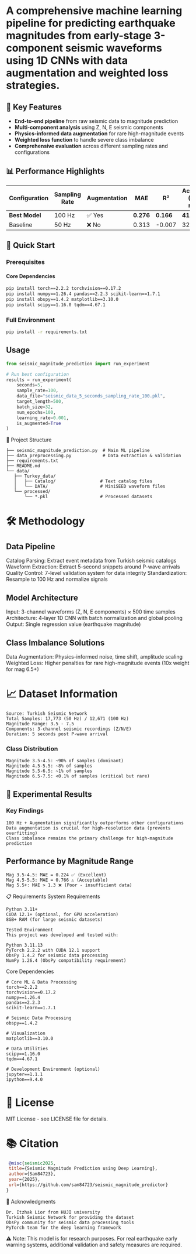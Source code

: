

# A comprehensive machine learning pipeline for predicting earthquake magnitudes from early-stage 3-component seismic waveforms using 1D CNNs with data augmentation and weighted loss strategies.

## 🌟 Key Features

- **End-to-end pipeline** from raw seismic data to magnitude prediction
- **Multi-component analysis** using Z, N, E seismic components
- **Physics-informed data augmentation** for rare high-magnitude events
- **Weighted loss function** to handle severe class imbalance
- **Comprehensive evaluation** across different sampling rates and configurations

## 📊 Performance Highlights

| Configuration | Sampling Rate | Augmentation | MAE | R² | Accuracy (±0.2 mag) |
|---------------|---------------|--------------|-----|----|--------------------|
| **Best Model** | 100 Hz | ✅ Yes | **0.276** | **0.166** | **41.6%** |
| Baseline | 50 Hz | ❌ No | 0.313 | -0.007 | 32.7% |

## 🚀 Quick Start

### Prerequisites

#### Core Dependencies
```bash
pip install torch==2.2.2 torchvision==0.17.2
pip install numpy==1.26.4 pandas==2.2.3 scikit-learn==1.7.1
pip install obspy==1.4.2 matplotlib==3.10.0
pip install scipy==1.16.0 tqdm==4.67.1
```

### Full Environment
```bash
pip install -r requirements.txt
```
## Usage
```python
from seismic_magnitude_prediction import run_experiment

# Run best configuration
results = run_experiment(
    seconds=5,
    sample_rate=100,
    data_file="seismic_data_5_seconds_sampling_rate_100.pkl",
    target_length=500,
    batch_size=32,
    num_epochs=100,
    learning_rate=0.001,
    is_augmented=True
)
```
📁 Project Structure
 ```
├── seismic_magnitude_prediction.py  # Main ML pipeline
├── data_preprocessing.py            # Data extraction & validation
├── requirements.txt
├── README.md
└── data/
    ├── Turkey_data/
    │   ├── Catalog/                 # Text catalog files
    │   └── DATA/                    # MiniSEED waveform files
    └── processed/
        └── *.pkl                    # Processed datasets
 ```
# 🛠️ Methodology
## Data Pipeline

Catalog Parsing: Extract event metadata from Turkish seismic catalogs
Waveform Extraction: Extract 5-second snippets around P-wave arrivals
Quality Control: 7-level validation system for data integrity
Standardization: Resample to 100 Hz and normalize signals

## Model Architecture

Input: 3-channel waveforms (Z, N, E components) × 500 time samples
Architecture: 4-layer 1D CNN with batch normalization and global pooling
Output: Single regression value (earthquake magnitude)

## Class Imbalance Solutions

Data Augmentation: Physics-informed noise, time shift, amplitude scaling
Weighted Loss: Higher penalties for rare high-magnitude events (10x weight for mag 6.5+)

# 📈 Dataset Information
 ```
Source: Turkish Seismic Network
Total Samples: 17,773 (50 Hz) / 12,671 (100 Hz)
Magnitude Range: 3.5 - 7.5
Components: 3-channel seismic recordings (Z/N/E)
Duration: 5 seconds post P-wave arrival
 ```

### Class Distribution
 ```
Magnitude 3.5-4.5: ~90% of samples (dominant)
Magnitude 4.5-5.5: ~8% of samples  
Magnitude 5.5-6.5: ~1% of samples
Magnitude 6.5-7.5: <0.1% of samples (critical but rare)
 ```
## 🔬 Experimental Results
### Key Findings
 ```
100 Hz + Augmentation significantly outperforms other configurations
Data augmentation is crucial for high-resolution data (prevents overfitting)
Class imbalance remains the primary challenge for high-magnitude prediction
 ```
## Performance by Magnitude Range
 ```
Mag 3.5-4.5: MAE = 0.224 ✅ (Excellent)
Mag 4.5-5.5: MAE = 0.766 ⚠️ (Acceptable)
Mag 5.5+: MAE > 1.3 ❌ (Poor - insufficient data)
 ```
📋 Requirements
System Requirements
 ```
Python 3.11+
CUDA 12.1+ (optional, for GPU acceleration)
8GB+ RAM (for large seismic datasets)

Tested Environment
This project was developed and tested with:

Python 3.11.13
PyTorch 2.2.2 with CUDA 12.1 support
ObsPy 1.4.2 for seismic data processing
NumPy 1.26.4 (ObsPy compatibility requirement)
 ```
Core Dependencies
 ```
# Core ML & Data Processing
torch==2.2.2
torchvision==0.17.2
numpy==1.26.4
pandas==2.2.3
scikit-learn==1.7.1

# Seismic Data Processing
obspy==1.4.2

# Visualization
matplotlib==3.10.0

# Data Utilities
scipy==1.16.0
tqdm==4.67.1

# Development Environment (optional)
jupyter==1.1.1
ipython==9.4.0
 ```
# 📄 License
MIT License - see LICENSE file for details.

# 📚 Citation
 ```bibtex
  @misc{seismic2025,
  title={Seismic Magnitude Prediction using Deep Learning},
  author={Sam84723},
  year={2025},
  url={https://github.com/sam84723/seismic_magnitude_predictor}
}
 ```

🙏 Acknowledgments
 ```
Dr. Itzhak Lior from HUJI university
Turkish Seismic Network for providing the dataset
ObsPy community for seismic data processing tools
PyTorch team for the deep learning framework
 ```

⚠️ Note: This model is for research purposes. For real earthquake early warning systems, additional validation and safety measures are required.
